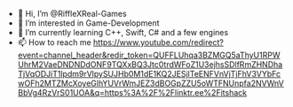 - 👋 Hi, I’m @RiffleXReal-Games
- 👀 I’m interested in Game-Development
- 🌱 I’m currently learning C++, Swift, C# and a few engines
- 📫 How to reach me https://www.youtube.com/redirect?event=channel_header&redir_token=QUFFLUhqa3BZMGQ5aThyU1RPWUhrM2VaeDNDNDdONF9TQXxBQ3Jtc0trdWFoZ1U3ejhsSDlfRmZHNDhaTjVqODJiT1lpdm9rVlpySUJHb0M1dE1KQ2JESjlTeENFVnVjTjFhV3VYbFcwOFh2MTZMcXoyeGlhYUVrWmJEZ3dBOGpZZU5oWTFNUnpfa2NVWnVBbVg4RzVrS01UOA&q=https%3A%2F%2Flinktr.ee%2Fitshack

<!---
RiffleXReal-Games/RiffleXReal-Games is a ✨ special ✨ repository because its `README.md` (this file) appears on your GitHub profile.
You can click the Preview link to take a look at your changes.
--->

